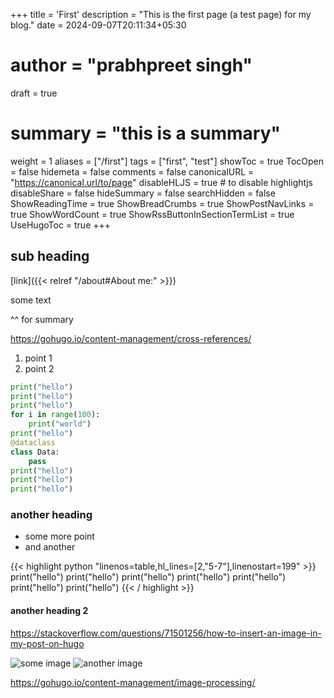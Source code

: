 +++
title = 'First'
description = "This is the first page (a test page) for my blog."
date = 2024-09-07T20:11:34+05:30
# author = "prabhpreet singh"
draft = true
# summary = "this is a summary"
weight = 1
aliases = ["/first"]
tags = ["first", "test"]
showToc = true
TocOpen = false
hidemeta = false
comments = false
canonicalURL = "https://canonical.url/to/page"
disableHLJS = true # to disable highlightjs
disableShare = false
hideSummary = false
searchHidden = false
ShowReadingTime = true
ShowBreadCrumbs = true
ShowPostNavLinks = true
ShowWordCount = true
ShowRssButtonInSectionTermList = true
UseHugoToc = true
+++
<!-- [[cover]]
    image = "<image path/url>" # image path/url
    alt = "<alt text>" # alt text
    caption = "<text>" # display caption under cover
    relative = false # when using page bundles set this to true
    hidden = true # only hide on current single page -->



## sub heading
[link]({{< relref "/about#About me:" >}})

some text

<!--more-->

^^ for summary


https://gohugo.io/content-management/cross-references/

1. point 1
2. point 2

<!-- ,hl_lines=[2,"5-7"],linenostart=199 -->
```python  {linenos=table,linenostart=199}
print("hello")
print("hello")
print("hello")
for i in range(100):
    print("world")
print("hello")
@dataclass
class Data:
    pass
print("hello")
print("hello")
print("hello")
```

### another heading
- some more point
- and another

{{< highlight python "linenos=table,hl_lines=[2,"5-7"],linenostart=199" >}}
print("hello")
print("hello")
print("hello")
print("hello")
print("hello")
print("hello")
print("hello")
{{< / highlight >}}
#### another heading 2


https://stackoverflow.com/questions/71501256/how-to-insert-an-image-in-my-post-on-hugo

![some image](favicon.png)
![another image](./favicon.png)

https://gohugo.io/content-management/image-processing/
<!-- {{ $image1 := resources.Get "images/favicon.png" }} -->
<!-- <img src="{{ $image1.RelPermalink }}" width="{{ $image1.Width }}" height="{{ $image1.Height }}"> -->

<!-- {{ $image2 := .Resources.Get "favicon.png" }} -->
<!-- <img src="{{ $image2.RelPermalink }}" width="{{ $image2.Width }}" height="{{ $image2.Height }}">  -->

<!-- <figure class="image is-3by2">
  <img alt="Yellow Duck" src="{{ $image2 }}" />
</figure>
 -->

<!-- {{ $u := "https://gohugo.io/img/hugo-logo.png" }}
{{ with resources.GetRemote $u }}
  {{ with .Err }}
    {{ errorf "%s" . }}
  {{ else }}
    <img src="{{ .RelPermalink }}" width="{{ .Width }}" height="{{ .Height }}">
  {{ end }}
{{ else }}
  {{ errorf "Unable to get remote resource %q" $u }}
{{ end }} -->